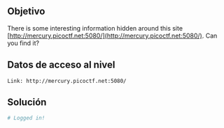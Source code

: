 ## Objetivo
There is some interesting information hidden around this site [http://mercury.picoctf.net:5080/](http://mercury.picoctf.net:5080/). Can you find it?
## Datos de acceso al nivel
```
Link: http://mercury.picoctf.net:5080/
```

## Solución

```bash
# Logged in!



``` 